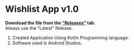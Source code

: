 # Wishlist App v1.0

**Download the file from the ["Releases"](https://github.com/SaranshGolash/Wishlist-App/releases/tag/1.0.0) tab.** <br >Always use the "Latest" Release.

1. Created Application Using Kotlin Programming language.
2. Software used is Android Studios.
 
